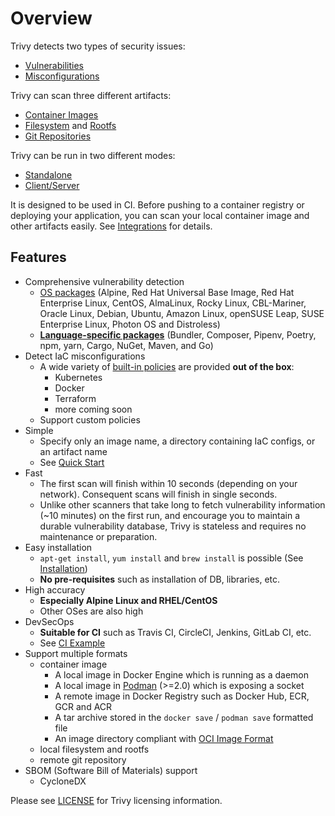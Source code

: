 # Overview

Trivy detects two types of security issues:

- [Vulnerabilities][vuln]
- [Misconfigurations][misconf]

Trivy can scan three different artifacts:

- [Container Images][container]
- [Filesystem][filesystem] and [Rootfs][rootfs]
- [Git Repositories][repo]

Trivy can be run in two different modes:

- [Standalone][standalone]
- [Client/Server][client-server]

It is designed to be used in CI. Before pushing to a container registry or deploying your application, you can scan your local container image and other artifacts easily.
See [Integrations][integrations] for details.

## Features

- Comprehensive vulnerability detection
    - [OS packages][os] (Alpine, Red Hat Universal Base Image, Red Hat Enterprise Linux, CentOS, AlmaLinux, Rocky Linux, CBL-Mariner, Oracle Linux, Debian, Ubuntu, Amazon Linux, openSUSE Leap, SUSE Enterprise Linux, Photon OS and Distroless)
    - [**Language-specific packages**][lang] (Bundler, Composer, Pipenv, Poetry, npm, yarn, Cargo, NuGet, Maven, and Go)
- Detect IaC misconfigurations
    - A wide variety of [built-in policies][builtin] are provided **out of the box**:
        - Kubernetes
        - Docker
        - Terraform
        - more coming soon
    - Support custom policies
- Simple
    - Specify only an image name, a directory containing IaC configs, or an artifact name
    - See [Quick Start][quickstart]
- Fast
    - The first scan will finish within 10 seconds (depending on your network). Consequent scans will finish in single seconds.
    - Unlike other scanners that take long to fetch vulnerability information (~10 minutes) on the first run, and encourage you to maintain a durable vulnerability database, Trivy is stateless and requires no maintenance or preparation.
- Easy installation
    - `apt-get install`, `yum install` and `brew install` is possible (See [Installation](installation.md))
    - **No pre-requisites** such as installation of DB, libraries, etc.
- High accuracy
    - **Especially Alpine Linux and RHEL/CentOS**
    - Other OSes are also high
- DevSecOps
    - **Suitable for CI** such as Travis CI, CircleCI, Jenkins, GitLab CI, etc.
    - See [CI Example][integrations]
- Support multiple formats
    - container image
        - A local image in Docker Engine which is running as a daemon
        - A local image in [Podman][podman] (>=2.0) which is exposing a socket
        - A remote image in Docker Registry such as Docker Hub, ECR, GCR and ACR
        - A tar archive stored in the `docker save` / `podman save` formatted file
        - An image directory compliant with [OCI Image Format][oci]
    - local filesystem and rootfs
    - remote git repository
- SBOM (Software Bill of Materials) support
    - CycloneDX 

Please see [LICENSE][license] for Trivy licensing information.

[vuln]: ../vulnerability/scanning/index.md
[misconf]: ../misconfiguration/index.md
[container]: ../vulnerability/scanning/image.md
[rootfs]: ../vulnerability/scanning/rootfs.md
[filesystem]: ../vulnerability/scanning/filesystem.md
[repo]: ../vulnerability/scanning/git-repository.md

[standalone]: ../advanced/modes/standalone.md
[client-server]: ../advanced/modes/client-server.md
[integrations]: ../advanced/integrations/index.md

[os]: ../vulnerability/detection/os.md
[lang]: ../vulnerability/detection/language.md

[builtin]: ../misconfiguration/policy/builtin.md
[quickstart]: quickstart.md
[podman]: ../advanced/container/podman.md

[oci]: https://github.com/opencontainers/image-spec
[license]:  https://github.com/aquasecurity/trivy/blob/main/LICENSE
